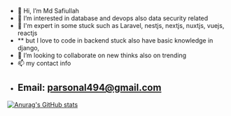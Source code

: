 - 👋 Hi, I’m Md Safiullah
- 👀 I’m interested in database and devops also data security related  
- 🌱 I'm expert in some stuck such as Laravel, nestjs, nextjs, nuxtjs, vuejs, reactjs
-  ** but I love to code in backend stuck also have basic knowledge in django,    
- 💞️ I’m looking to collaborate on new thinks also on trending 
- 📫 my contact info 
- ## Email: parsonal494@gmail.com


[![Anurag's GitHub stats](https://github-readme-stats.vercel.app/api?username=Anis5221)](https://github.com/anuraghazra/github-readme-stats)
